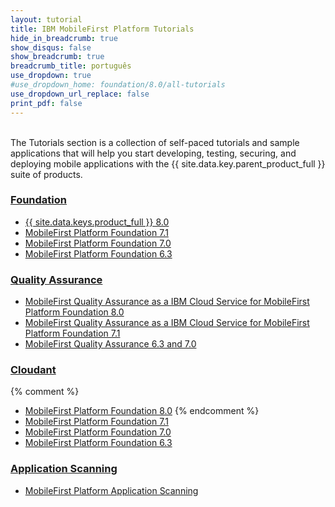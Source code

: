 ```yaml
---
layout: tutorial
title: IBM MobileFirst Platform Tutorials
hide_in_breadcrumb: true
show_disqus: false
show_breadcrumb: true
breadcrumb_title: português
use_dropdown: true
#use_dropdown_home: foundation/8.0/all-tutorials
use_dropdown_url_replace: false
print_pdf: false
---
```

<!-- NLS_CHARSET=UTF-8 -->
<br>
The Tutorials section is a collection of self-paced tutorials and sample applications that will help you start developing, testing, securing, and deploying mobile applications with the {{ site.data.key.parent_product_full }} suite of products.

### [Foundation]({{site.baseurl}}/tutorials/pt-br/foundation/)
* [{{ site.data.keys.product_full }} 8.0]({{site.baseurl}}/tutorials/pt-br/foundation/8.0/all-tutorials/)
* [MobileFirst Platform Foundation 7.1]({{site.baseurl}}/tutorials/en/foundation/7.1/all-tutorials/)
* [MobileFirst Platform Foundation 7.0]({{site.baseurl}}/tutorials/en/foundation/7.0/all-tutorials/)
* [MobileFirst Platform Foundation 6.3]({{site.baseurl}}/tutorials/en/foundation/6.3/all-tutorials/)

### [Quality Assurance]({{site.baseurl}}/tutorials/en/quality-assurance/)
* [MobileFirst Quality Assurance as a IBM Cloud Service for MobileFirst Platform Foundation 8.0]({{site.baseurl}}/tutorials/en/quality-assurance/8.0/)
* [MobileFirst Quality Assurance as a IBM Cloud Service for MobileFirst Platform Foundation 7.1]({{site.baseurl}}/tutorials/en/quality-assurance/7.1/overview/)
* [MobileFirst Quality Assurance 6.3 and 7.0](https://www-01.ibm.com/support/knowledgecenter/SSFRDS_6.3.0/com.ibm.mqa.uau.doc/mqa630_welcome.html)

### [Cloudant]({{site.baseurl}}/tutorials/en/cloudant/)
{% comment %}
* [MobileFirst Platform Foundation 8.0]({{site.baseurl}}/tutorials/en/foundation/8.0/using-the-mfpf-sdk/working-with-cloudant-nosql-db-api/)
{% endcomment %}
* [MobileFirst Platform Foundation 7.1]({{site.baseurl}}/tutorials/en/foundation/7.1/data/working-with-cloudant-nosql-db-api/)
* [MobileFirst Platform Foundation 7.0]({{site.baseurl}}/tutorials/en/foundation/7.0/data/cloudant-nosql-db-api/)
* [MobileFirst Platform Foundation 6.3]({{site.baseurl}}/tutorials/en/product-integration/6.3/cloudant/)

### [Application Scanning]({{site.baseurl}}/tutorials/en/application-scanning/)
* [MobileFirst Platform Application Scanning]({{site.baseurl}}/tutorials/en/application-scanning/)

